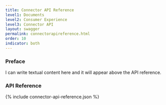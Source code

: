 ```yaml
---
title: Connector API Reference
level1: Documents
level2: Consumer Experience
level3: Connector API
layout: swagger
permalink: connectorapireference.html
order: 10
indicator: both
---
```


### Preface

I can write textual content here and it will appear above the API reference.

### API Reference

{% include connector-api-reference.json %}
